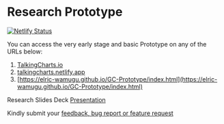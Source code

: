 # Research Prototype

[![Netlify Status](https://api.netlify.com/api/v1/badges/fccdfb74-70af-4923-aa50-2f830aaa12f3/deploy-status)](https://app.netlify.com/sites/talkingcharts/deploys)

You can access the very early stage and basic Prototype on any of the URLs below: 
1. [TalkingCharts.io](https://talkingcharts.io/)
2. [talkingcharts.netlify.app](https://talkingcharts.netlify.app)
3. [https://elric-wamugu.github.io/GC-Prototype/index.html](https://elric-wamugu.github.io/GC-Prototype/index.html)

Research Slides Deck [Presentation](https://docs.google.com/presentation/d/1okmR7BGiOCLiSJ1g6J_hBWqnDYlGoZe_nWaJhTyTFNI/edit?usp=sharing)

Kindly submit your [feedback, bug report or feature request](https://github.com/elric-wamugu/GC-Prototype/issues/new/choose)
